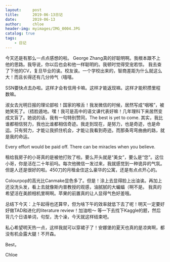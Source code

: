 ```yaml
---
layout:     post
title:      2019-06-13日记
date:       2019-06-13
author:     chloe
header-img: myimages/IMG_0004.JPG
catalog: true
tags:
    - 日记
---
```


今天还是有那么一点点感想的啦。
George Zhang真的好聪明啊。我根本跟不上他的思路。我导说，你以后也会和他一样聪明的。我顿时觉得受宠若惊。
我去查了下他的CV，复旦毕业的诶。校友诶。一个学校出来的，智商差距为什么就这么大！而且长得还有几分帅气（嘻嘻。

SSN要快点去办啦。这样才会有信用卡嘛。这样才能返现嘛。这样才能积攒里程数嘛。

淑女去光明日报的理论部啦！国家的喉舌！我发微信的时候，居然写成“咽喉”，被她笑死了。（捂脸遁地。嘿！我可是高中的语文课代表好嘛！几年理科下来居然变成文盲了。她说的话，我有一句特别赞同，The best is yet to come. 其实，我比谁都相信努力，我也比谁都相信奇迹。我走到现在，是努力，也是奇迹，也是命运。只有努力，才能让我抓住机会，才能让我看到奇迹。而那条弯弯曲曲的路，就是我的命运。

Every effort would be paid off. There can be miracles when you believe. 

租给我房子的小哥真的是被他打败了啦。要么开头就是“美女”，要么是“您”。这位小哥，你是活在二十年前吗。每次他微信一发过来，我就感觉到一种诡异的气氛。
但是人还是很好的啦。450刀的月租金住这么豪华的公寓，还是有点点开心的。

Colourpop的高光比Canmake显色多了。但是！涂上去显得脸上出油诶。再加上还没洗头发，看上去就像斯内普教授的观感，油腻腻的大蝙蝠（啊不是。
我真的希望活在美颜相机里啊啊。苹果的前置真的让人显得气色好差哦。

总结下今天：上午起得也还算早，但为啥下午的效率就低下去了呢！明天一定要好好做TAD和进化的literature review！加油啦～
等一下去找下Kaggle的题，然后背几个日语单词，句型，洗个澡，今天就这样结束吧。

私心希望明天热一点，这样我就可以穿裙子了！安娜堡的夏天也真的是凉爽啊，都没有机会露大腿！不开森。

Best，

Chloe





